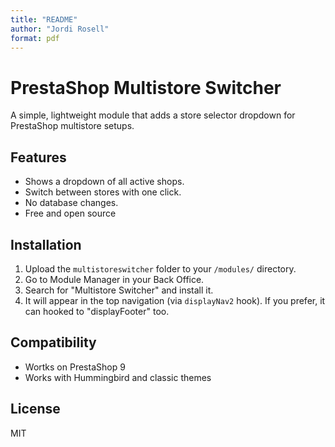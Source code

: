 ```yaml
---
title: "README"
author: "Jordi Rosell"
format: pdf
---
```

# PrestaShop Multistore Switcher

A simple, lightweight module that adds a store selector dropdown for PrestaShop multistore setups.

## Features
- Shows a dropdown of all active shops.
- Switch between stores with one click.
- No database changes.
- Free and open source

## Installation
1. Upload the `multistoreswitcher` folder to your `/modules/` directory.
2. Go to Module Manager in your Back Office.
3. Search for "Multistore Switcher" and install it.
4. It will appear in the top navigation (via `displayNav2` hook). If you prefer, it can hooked to "displayFooter" too.

## Compatibility
- Wortks on PrestaShop 9
- Works with Hummingbird and classic themes

## License
MIT